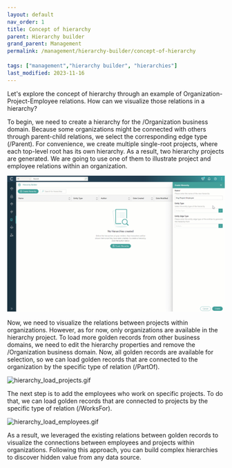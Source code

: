 ```yaml
---
layout: default
nav_order: 1
title: Concept of hierarchy
parent: Hierarchy builder
grand_parent: Management
permalink: /management/hierarchy-builder/concept-of-hierarchy

tags: ["management","hierarchy builder", "hierarchies"]
last_modified: 2023-11-16
---
```


Let's explore the concept of hierarchy through an example of Organization-Project-Employee relations. How can we visualize those relations in a hierarchy?

To begin, we need to create a hierarchy for the /Organization business domain. Because some organizations might be connected with others through parent-child relations, we select the corresponding edge type (/Parent). For convenience, we create multiple single-root projects, where each top-level root has its own hierarchy. As a result, two hierarchy projects are generated. We are going to use one of them to illustrate project and employee relations within an organization.

![example-part-1.gif](../../../assets/images/management/hierarchy-builder/example-part-1.gif)

Now, we need to visualize the relations between projects within organizations. However, as for now, only organizations are available in the hierarchy project. To load more golden records from other business domains, we need to edit the hierarchy properties and remove the /Organization business domain. Now, all golden records are available for selection, so we can load golden records that are connected to the organization by the specific type of relation (/PartOf).

![hierarchy_load_projects.gif](../../../assets/images/management/hierarchy-builder/hierarchy_load_projects.gif)

The next step is to add the employees who work on specific projects. To do that, we can load golden records that are connected to projects by the specific type of relation (/WorksFor).

![hierarchy_load_employees.gif](../../../assets/images/management/hierarchy-builder/hierarchy_load_employees.gif)

As a result, we leveraged the existing relations between golden records to visualize the connections between employees and projects within organizations. Following this approach, you can build complex hierarchies to discover hidden value from any data source.